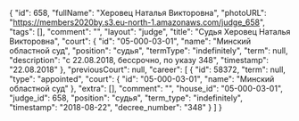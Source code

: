{
    "id": 658,
    "fullName": "Херовец Наталья Викторовна",
    "photoURL": "https://members2020by.s3.eu-north-1.amazonaws.com/judge_658",
    "tags": [],
    "comment": "",
    "layout": "judge",
    "title": "Судья Херовец Наталья Викторовна",
    "court": {
        "id": "05-000-03-01",
        "name": "Минский областной суд",
        "position": "судья",
        "termType": "indefinitely",
        "term": null,
        "description": "c 22.08.2018, бессрочно, по указу 348",
        "timestamp": "22.08.2018"
    },
    "previousCourt": null,
    "career": [
        {
            "id": 58372,
            "term": null,
            "type": "appointed",
            "court": {
                "id": "05-000-03-01",
                "name": "Минский областной суд"
            },
            "extra": [],
            "comment": "",
            "house_id": "05-000-03-01",
            "judge_id": 658,
            "position": "судья",
            "term_type": "indefinitely",
            "timestamp": "2018-08-22",
            "decree_number": "348"
        }
    ]
}